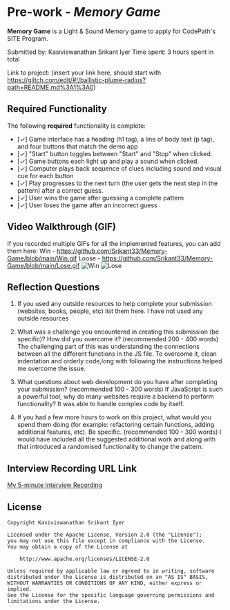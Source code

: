 # Pre-work - *Memory Game*

**Memory Game** is a Light & Sound Memory game to apply for CodePath's SITE Program. 

Submitted by: Kasiviswanathan Srikant Iyer
Time spent: 3 hours spent in total

Link to project: (insert your link here, should start with https://glitch.com/edit/#!/ballistic-plume-radius?path=README.md%3A1%3A0)

## Required Functionality

The following **required** functionality is complete:

* [✓] Game interface has a heading (h1 tag), a line of body text (p tag), and four buttons that match the demo app
* [✓] "Start" button toggles between "Start" and "Stop" when clicked. 
* [✓] Game buttons each light up and play a sound when clicked. 
* [✓] Computer plays back sequence of clues including sound and visual cue for each button
* [✓] Play progresses to the next turn (the user gets the next step in the pattern) after a correct guess. 
* [✓] User wins the game after guessing a complete pattern
* [✓] User loses the game after an incorrect guess


## Video Walkthrough (GIF)

If you recorded multiple GIFs for all the implemented features, you can add them here:
Win - https://github.com/Srikant33/Memory-Game/blob/main/Win.gif
Loose - https://github.com/Srikant33/Memory-Game/blob/main/Lose.gif
![Win](https://user-images.githubusercontent.com/96463545/161367249-c3832a16-c4ed-44bd-9624-8fe769168782.gif)
![Lose](https://user-images.githubusercontent.com/96463545/161367250-6675e60b-9334-41b9-9f41-3bad42964f39.gif)

## Reflection Questions
1. If you used any outside resources to help complete your submission (websites, books, people, etc) list them here. 
I have not used any outside resources 

2. What was a challenge you encountered in creating this submission (be specific)? How did you overcome it? (recommended 200 - 400 words) 
The challenging part of this was understanding the connections between all the different functions in the JS file. To overcome it, clean indentation and orderly code,long with following the instructions helped me overcome the issue.

3. What questions about web development do you have after completing your submission? (recommended 100 - 300 words) 
If JavaScript is such a powerful tool, why do many websites require a backend to perform functionality? It was able to handle complex code by itself.

4. If you had a few more hours to work on this project, what would you spend them doing (for example: refactoring certain functions, adding additional features, etc). Be specific. (recommended 100 - 300 words) 
I would have included all the suggested additional work and along with that introduced a randomised functionality to change the pattern.



## Interview Recording URL Link

[My 5-minute Interview Recording](your-link-here)


## License

    Copyright Kasiviswanathan Srikant Iyer

    Licensed under the Apache License, Version 2.0 (the "License");
    you may not use this file except in compliance with the License.
    You may obtain a copy of the License at

        http://www.apache.org/licenses/LICENSE-2.0

    Unless required by applicable law or agreed to in writing, software
    distributed under the License is distributed on an "AS IS" BASIS,
    WITHOUT WARRANTIES OR CONDITIONS OF ANY KIND, either express or implied.
    See the License for the specific language governing permissions and
    limitations under the License.
